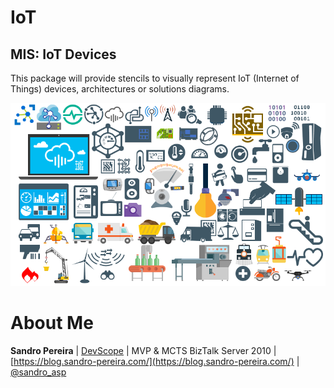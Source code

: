 # IoT

## MIS: IoT Devices
This package will provide stencils to visually represent IoT (Internet of Things) devices, architectures or solutions diagrams.

![MIS: IoT Devices](../media/MIS-IoT-Devices.png)

# About Me
**Sandro Pereira** | [DevScope](http://www.devscope.net/) | MVP & MCTS BizTalk Server 2010 | [https://blog.sandro-pereira.com/](https://blog.sandro-pereira.com/) | [@sandro_asp](https://twitter.com/sandro_asp)
